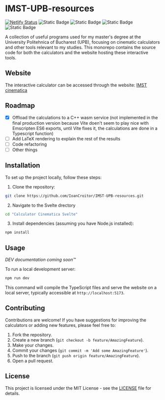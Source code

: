 # IMST-UPB-resources
[![Netlify Status](https://api.netlify.com/api/v1/badges/4f76cc23-aa01-4d81-be7e-77d7257f6311/deploy-status)](https://app.netlify.com/sites/imst-cinematica/deploys)
![Static Badge](https://img.shields.io/badge/Built%20with-_Svelte-FF3E00?style=flat&logo=Svelte)
![Static Badge](https://img.shields.io/badge/Styled%20with-_Tailwind-06B6D4?style=flat&logo=Tailwind%20CSS)
![Static Badge](https://img.shields.io/badge/-_C%2B%2B-00599C?style=flat&logo=C%2B%2B)
![Static Badge](https://img.shields.io/badge/Maintained-_YES-A100FF?style=flat)




A collection of useful programs used for my master's degree at the University Politehnica of Bucharest (UPB), focusing on cinematic calculators and other tools relevant to my studies. This monorepo contains the source code for both the calculators and the website hosting these interactive tools.

## Website

The interactive calculator can be accessed through the website: [IMST cinematica](https://imst-cinematica.netlify.app)

## Roadmap

- [x] Offload the calculations to a C++ wasm service (not implemented in the final production version because Vite doen't seem to play nice with Emscripten ES6 exports, until Vite fixes it, the calculations are done in a Typescript function)
- [ ] Add LaTeX rendering to explain the rest of the results
- [ ] Code refactoring
- [ ] Other things

## Installation

To set up the project locally, follow these steps:

1. Clone the repository:

```bash
git clone https://github.com/IoanCroitor/IMST-UPB-resources.git
```

2. Navigate to the Svelte drectory

```bash
cd "Calculator Cinematica Svelte"
```

3. Install dependencies (assuming you have Node.js installed):

```bash
npm install
```

## Usage

_DEV documentation coming soon™_

To run a local development server:

```bash
npm run dev
```

This command will compile the TypeScript files and serve the website on a local server, typically accessible at `http://localhost:5173`.

## Contributing

Contributions are welcome! If you have suggestions for improving the calculators or adding new features, please feel free to:

1. Fork the repository.
2. Create a new branch (`git checkout -b feature/AmazingFeature`).
3. Make your changes.
4. Commit your changes (`git commit -m 'Add some AmazingFeature'`).
5. Push to the branch (`git push origin feature/AmazingFeature`).
6. Open a pull request.

## License

This project is licensed under the MIT License - see the [LICENSE](LICENSE) file for details.

